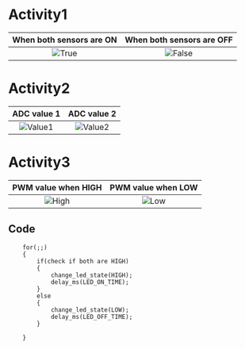 # Activity1

|When both sensors are ON|When both sensors are OFF|
|:--:|:--:|
|![True](https://github.com/Dhanushu1999/STEPIn_Emb-C/blob/main/simulation/TRUE.png)|![False](https://github.com/Dhanushu1999/STEPIn_Emb-C/blob/main/simulation/FALSE.png)|

# Activity2

|ADC value 1|ADC value 2|
|:--:|:--:|
|![Value1](https://github.com/Dhanushu1999/STEPIn_Emb-C/blob/main/simulation/ADC_value1.png)|![Value2](https://github.com/Dhanushu1999/STEPIn_Emb-C/blob/main/simulation/ADC_value2.png)|

# Activity3

|PWM value when HIGH|PWM value when LOW|
|:--:|:--:|
|![High](https://github.com/Dhanushu1999/STEPIn_Emb-C/blob/main/simulation/PWM_HIGH.png)|![Low](https://github.com/Dhanushu1999/STEPIn_Emb-C/blob/main/simulation/PWM_LOW.png)|

## Code 
```
	for(;;)
	{
        if(check if both are HIGH)
		{
			change_led_state(HIGH);
			delay_ms(LED_ON_TIME);
		}
		else
		{
			change_led_state(LOW);
			delay_ms(LED_OFF_TIME);
		}
		
	}
```
